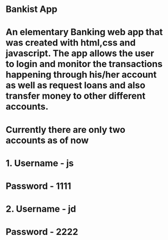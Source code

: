 # Bankist App 

# An elementary Banking web app that was created with html,css and javascript. The app allows the user to login and monitor the transactions happening through his/her account as well as request loans and also transfer money to other different accounts.

# Currently there are only two accounts as of now
# 1. Username - js
#    Password - 1111

# 2. Username - jd
#    Password - 2222

